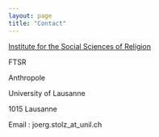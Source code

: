 ```yaml
---
layout: page
title: "Contact"
---
```



[Institute for the Social Sciences of Religion](https://www.unil.ch/issr/home/menuinst/chercheurseuses/stolz-jorg.html) 

FTSR

Anthropole

University of Lausanne

1015 Lausanne


Email : joerg.stolz_at_unil.ch

